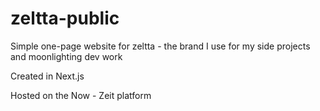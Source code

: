 # zeltta-public
Simple one-page website for zeltta - the brand I use for my side projects and moonlighting dev work

Created in Next.js

Hosted on the Now - Zeit platform
